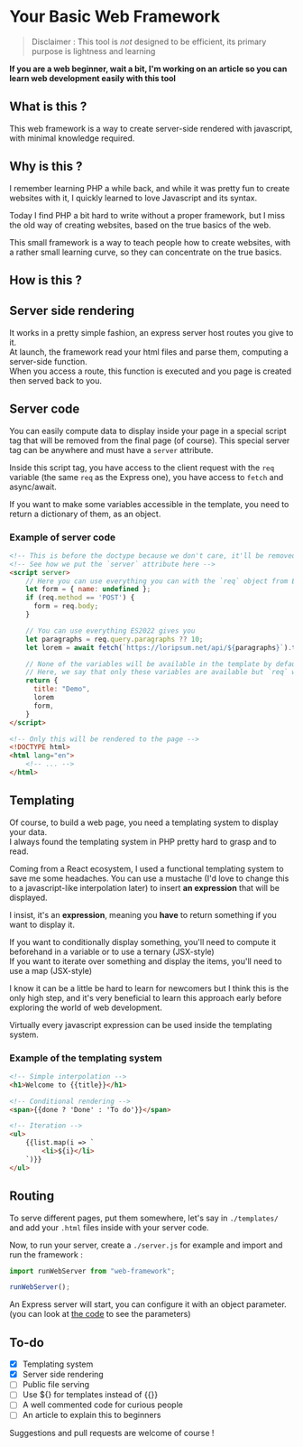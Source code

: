# Your Basic Web Framework

> Disclaimer : This tool is _not_ designed to be efficient, its primary purpose is lightness and learning

**If you are a web beginner, wait a bit, I'm working on an article so you can learn web development easily with this tool**

## **What** is this ?

This web framework is a way to create server-side rendered with javascript, with minimal knowledge required.

## **Why** is this ?

I remember learning PHP a while back, and while it was pretty fun to create websites with it, I quickly learned to love Javascript and its syntax.

Today I find PHP a bit hard to write without a proper framework, but I miss the old way of creating websites, based on the true basics of the web.

This small framework is a way to teach people how to create websites, with a rather small learning curve, so they can concentrate on the true basics.

## **How** is this ?

## Server side rendering

It works in a pretty simple fashion, an express server host routes you give to it.  
At launch, the framework read your html files and parse them, computing a server-side function.  
When you access a route, this function is executed and you page is created then served back to you.

## Server code

You can easily compute data to display inside your page in a special script tag that will be removed from the final page (of course). This special server tag can be anywhere and must have a `server` attribute.

Inside this script tag, you have access to the client request with the `req` variable (the same `req` as the Express one), you have access to `fetch` and async/await.

If you want to make some variables accessible in the template, you need to return a dictionary of them, as an object.

### Example of server code

```html
<!-- This is before the doctype because we don't care, it'll be removed from the response -->
<!-- See how we put the `server` attribute here -->
<script server>
	// Here you can use everything you can with the `req` object from Express
	let form = { name: undefined };
	if (req.method == 'POST') {
	  form = req.body;
	}

	// You can use everything ES2022 gives you
	let paragraphs = req.query.paragraphs ?? 10;
	let lorem = await fetch(`https://loripsum.net/api/${paragraphs}`).then(r => r.text()),

	// None of the variables will be available in the template by default
	// Here, we say that only these variables are available but `req` will always be available
	return {
	  title: "Demo",
	  lorem
	  form,
	}
</script>

<!-- Only this will be rendered to the page -->
<!DOCTYPE html>
<html lang="en">
	<!-- ... -->
</html>
```

## Templating

Of course, to build a web page, you need a templating system to display your data.  
I always found the templating system in PHP pretty hard to grasp and to read.

Coming from a React ecosystem, I used a functional templating system to save me some headaches. You can use a mustache (I'd love to change this to a javascript-like interpolation later) to insert **an expression** that will be displayed.

I insist, it's an **expression**, meaning you **have** to return something if you want to display it.

If you want to conditionally display something, you'll need to compute it beforehand in a variable or to use a ternary (JSX-style)  
If you want to iterate over something and display the items, you'll need to use a map (JSX-style)

I know it can be a little be hard to learn for newcomers but I think this is the only high step, and it's very beneficial to learn this approach early before exploring the world of web development.

Virtually every javascript expression can be used inside the templating system.

### Example of the templating system

```html
<!-- Simple interpolation -->
<h1>Welcome to {{title}}</h1>

<!-- Conditional rendering -->
<span>{{done ? 'Done' : 'To do'}}</span>

<!-- Iteration -->
<ul>
	{{list.map(i => `
		<li>${i}</li>
	`)}}
</ul>
```

## Routing

To serve different pages, put them somewhere, let's say in `./templates/` and add your `.html` files inside with your server code.

Now, to run your server, create a `./server.js` for example and import and run the framework :

```js
import runWebServer from "web-framework";

runWebServer();
```

An Express server will start, you can configure it with an object parameter. (you can look at [the code](./src/index.ts) to see the parameters)

## To-do

- [x] Templating system
- [x] Server side rendering
- [ ] Public file serving
- [ ] Use ${} for templates instead of {{}}
- [ ] A well commented code for curious people
- [ ] An article to explain this to beginners

Suggestions and pull requests are welcome of course !
